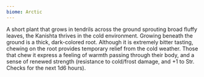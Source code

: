 ```yaml
---
biome: Arctic
---
```

A short plant that grows in tendrils across the ground sprouting broad fluffy leaves, the Kanishta thrives in the cold environment. Growing beneath the ground is a thick, dark-colored root. Although it is extremely bitter tasting, chewing on the root provides temporary relief from the cold weather. Those that chew it express a feeling of warmth passing through their body, and a sense of renewed strength (resistance to cold/frost damage, and +1 to Str. Checks for the next 1d6 hours). 

